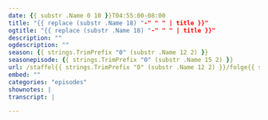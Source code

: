 ```yaml
---
date: {{ substr .Name 0 10 }}T04:55:00-08:00
title: "{{ replace (substr .Name 18) "-" " " | title }}"
ogtitle: "{{ replace (substr .Name 18) "-" " " | title }}"
description: ""
ogdescription: ""
season: {{ strings.TrimPrefix "0" (substr .Name 12 2) }}
seasonepisode: {{ strings.TrimPrefix "0" (substr .Name 15 2) }}
url: /staffel{{ strings.TrimPrefix "0" (substr .Name 12 2) }}/folge{{ strings.TrimPrefix "0" (substr .Name 15 2) }}/
embed: ""
categories: "episodes"
shownotes: |
transcript: |

---
```

